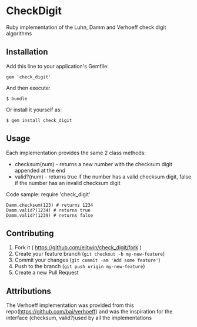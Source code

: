 # CheckDigit

Ruby implementation of the Luhn, Damm and Verhoeff check digit algorithms

## Installation

Add this line to your application's Gemfile:

    gem 'check_digit'

And then execute:

    $ bundle

Or install it yourself as:

    $ gem install check_digit

## Usage

Each implementation provides the same 2 class methods:
* checksum(num) - returns a new number with the checksum digit appended at the end
* valid?(num) - returns true if the number has a valid checksum digit, false if the number has an invalid checksum digit

Code sample:
    require 'check_digit'

    Damm.checksum(123) # returns 1234
    Damm.valid?(1234) # returns true
    Damm.valid?(1239) # returns false

## Contributing

1. Fork it ( https://github.com/elitwin/check_digit/fork )
2. Create your feature branch (`git checkout -b my-new-feature`)
3. Commit your changes (`git commit -am 'Add some feature'`)
4. Push to the branch (`git push origin my-new-feature`)
5. Create a new Pull Request

## Attributions
The Verhoeff implementation was provided from this repo(https://github.com/bai/verhoeff) and was the inspiration for the interface (checksum, valid?)used by all the implementations